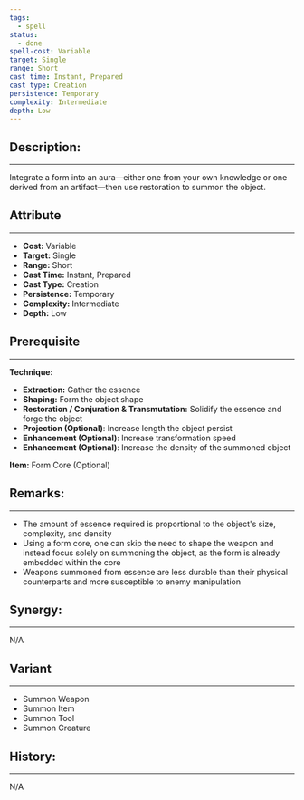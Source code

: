 ```yaml
---
tags:
  - spell
status:
  - done
spell-cost: Variable
target: Single
range: Short
cast time: Instant, Prepared
cast type: Creation
persistence: Temporary
complexity: Intermediate
depth: Low
---
```

## Description:  
---  
Integrate a form into an aura—either one from your own knowledge or one derived from an artifact—then use restoration to summon the object.  
  
## Attribute  
___  
- __Cost:__ Variable  
- __Target:__ Single  
- __Range:__ Short  
- __Cast Time:__ Instant, Prepared  
- __Cast Type:__ Creation  
- __Persistence:__ Temporary  
- __Complexity:__ Intermediate  
- __Depth:__ Low  
  
## Prerequisite  
___  
  
__Technique:__  
  
- __Extraction:__ Gather the essence  
- __Shaping:__ Form the object shape  
- __Restoration / Conjuration & Transmutation:__ Solidify the essence and forge the object  
- __Projection (Optional)__: Increase length the object persist  
- __Enhancement (Optional)__: Increase transformation speed  
- __Enhancement (Optional)__: Increase the density of the summoned object  
  
__Item:__ Form Core (Optional)  
  
## Remarks:  
___  
- The amount of essence required is proportional to the object's size, complexity, and density  
- Using a form core, one can skip the need to shape the weapon and instead focus solely on summoning the object, as the form is already embedded within the core  
- Weapons summoned from essence are less durable than their physical counterparts and more susceptible to enemy manipulation  
  
  
## Synergy:  
___  
N/A  
  
## Variant  
___  
- Summon Weapon  
- Summon Item  
- Summon Tool  
- Summon Creature  
  
## History:  
___  
N/A
